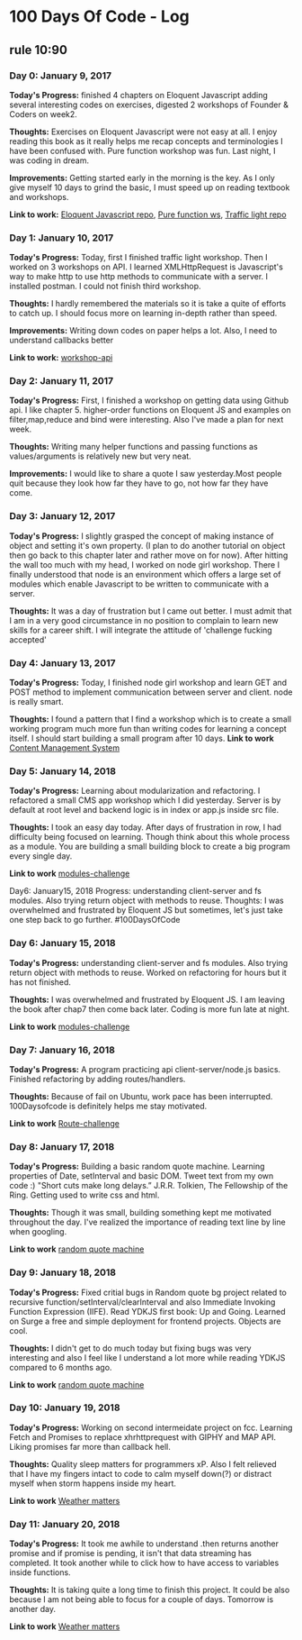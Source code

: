 # 100 Days Of Code - Log
## rule 10:90

### Day 0: January 9, 2017
**Today's Progress:** finished 4 chapters on Eloquent Javascript adding several interesting codes on exercises, digested 2 workshops of Founder & Coders on week2.

**Thoughts:** Exercises on Eloquent Javascript were not easy at all. I enjoy reading this book as it really helps me recap concepts and terminologies I have been confused with. Pure function workshop was fun. Last night, I was coding in dream.

**Improvements:** Getting started early in the morning is the key. As I only give myself 10 days to grind the basic, I must speed up on reading textbook and workshops.

**Link to work:** [Eloquent Javascript repo](https://github.com/Heathercoraje/Eloquent-Javascript), [Pure function ws](https://github.com/Heathercoraje/ws-pure-functions-easy-testing), [Traffic light repo](https://github.com/Heathercoraje/morning-challenge-traffic-lights)

### Day 1: January 10, 2017
**Today's Progress:** Today, first I finished traffic light workshop. Then I worked on 3 workshops on API. I learned XMLHttpRequest is Javascript's way to make http to use http methods to communicate with a server. I installed postman. I could not finish third workshop.

**Thoughts:** I hardly remembered the materials so it is take a quite of efforts to catch up. I should focus more on learning in-depth rather than speed.

**Improvements:** Writing down codes on paper helps a lot. Also, I need to understand callbacks better

**Link to work:**  [workshop-api](https://github.com/Heathercoraje/workshop-APIs)

### Day 2: January 11, 2017
**Today's Progress:** First, I finished a workshop on getting data using Github api. I like chapter 5. higher-order functions on Eloquent JS and examples on filter,map,reduce and bind were interesting. Also I've made a plan for next week.

**Thoughts:** Writing many helper functions and passing functions as values/arguments is relatively new but very neat.

**Improvements:** I would like to share a quote I saw yesterday.Most people quit because they look how far they have to go, not how far they have come.

### Day 3: January 12, 2017
**Today's Progress:** I slightly grasped the concept of making instance of object and setting it's own property. (I plan to do another tutorial on object then go back to this chapter later and rather move on for now). After hitting the wall too much with my head, I worked on node girl workshop. There I finally understood that node is an environment which offers a large set of modules which enable Javascript to be written to communicate with a server.

**Thoughts:** It was a day of frustration but I came out better. I must admit that I am in a very good circumstance in no position to complain to learn new skills for a career shift. I will integrate the attitude of 'challenge fucking accepted'

### Day 4: January 13, 2017
**Today's Progress:** Today, I finished node girl workshop and learn GET and POST method to implement communication between server and client. node is really smart.

**Thoughts:** I found a pattern that I find a workshop which is to create a small working program much more fun than writing codes for learning a concept itself. I should start building a small program after 10 days.
**Link to work** [Content Management System](https://github.com/Heathercoraje/workshop-cms)

### Day 5: January 14, 2018
**Today's Progress:** Learning about modularization and refactoring. I refactored a small CMS app workshop which I did yesterday. Server is by default at root level and backend logic is in index or app.js inside src file.  

**Thoughts:** I took an easy day today. After days of frustration in row, I had difficulty being focused on learning. Though think about this whole process as a module. You are building a small building block to create a big program every single day.

**Link to work** [modules-challenge](https://github.com/Heathercoraje/modules-challenge)

Day6: January15, 2018
Progress: understanding client-server and fs modules. Also trying return object with methods to reuse.
Thoughts: I was overwhelmed and frustrated by Eloquent JS but sometimes, let's just take one step back to go further. #100DaysOfCode

### Day 6: January 15, 2018
**Today's Progress:** understanding client-server and fs modules. Also trying return object with methods to reuse. Worked on refactoring for hours but it has not finished.

**Thoughts:** I was overwhelmed and frustrated by Eloquent JS. I am leaving the book after chap7 then come back later. Coding is more fun late at night.

**Link to work** [modules-challenge](https://github.com/Heathercoraje/modules-challenge)

### Day 7: January 16, 2018
**Today's Progress:** A program practicing api client-server/node.js basics. Finished refactoring by adding routes/handlers. 

**Thoughts:** Because of fail on Ubuntu, work pace has been interrupted. 100Daysofcode is definitely helps me stay motivated.

**Link to work** [Route-challenge](https://github.com/Heathercoraje/router-challenge-)

### Day 8: January 17, 2018
**Today's Progress:** Building a basic random quote machine. Learning properties of Date, setInterval and basic DOM. Tweet text from my own code :) "Short cuts make long delays.”   J.R.R. Tolkien, The Fellowship of the Ring. Getting used to write css and html. 

**Thoughts:** Though it was small, building something kept me motivated throughout the day. I've realized the importance of reading text line by line when googling.

**Link to work** [random quote machine](https://github.com/Heathercoraje/random-quote-bg)

### Day 9: January 18, 2018
**Today's Progress:** Fixed critial bugs in Random quote bg project related to recursive function/setInterval/clearInterval and also Immediate Invoking Function Expression (IIFE). Read YDKJS first book: Up and Going. Learned on Surge a free and simple deployment for frontend projects. Objects are cool.

**Thoughts:** I didn't get to do much today but fixing bugs was very interesting and also I feel like I understand a lot more while reading YDKJS compared to 6 months ago.

**Link to work** [random quote machine](https://github.com/Heathercoraje/random-quote-bg)

### Day 10: January 19, 2018
**Today's Progress:** Working on second intermeidate project on fcc. Learning Fetch and Promises to replace xhrhttprequest with GIPHY and MAP API. Liking promises far more than callback hell. 

**Thoughts:** Quality sleep matters for programmers xP. Also I felt relieved that I have my fingers intact to code to calm myself down(?) or distract myself when storm happens inside my heart. 

**Link to work** [Weather matters](https://github.com/Heathercoraje/weather-matters )

### Day 11: January 20, 2018
**Today's Progress:** It took me awhile to understand .then returns another promise and if promise is pending, it isn't that data streaming has completed. It took another while to click how to have access to variables inside functions. 

**Thoughts:** It is taking quite a long time to finish this project. It could be also because I am not being able to focus for a couple of days. Tomorrow is another day.

**Link to work** [Weather matters](https://github.com/Heathercoraje/weather-matters )


